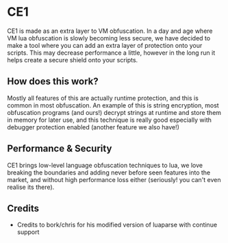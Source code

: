 # CE1
CE1 is made as an extra layer to VM obfuscation. In a day and age where VM lua obfuscation is slowly becoming less secure, we have decided to make a tool where you can add an extra layer of protection onto your scripts. This may decrease performance a little, however in the long run it helps create a secure shield onto your scripts.

## How does this work?
Mostly all features of this are actually runtime protection, and this is common in most obfuscation. An example of this is string encryption, most obfuscation programs (and ours!) decrypt strings at runtime and store them in memory for later use, and this technique is really good especially with debugger protection enabled (another feature we also have!)

## Performance & Security
CE1 brings low-level language obfuscation techniques to lua, we love breaking the boundaries and adding never before seen features into the market, and without high performance loss either (seriously! you can't even realise its there).

## Credits
- Credits to bork/chris for his modified version of luaparse with continue support